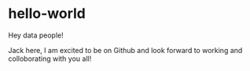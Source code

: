 # hello-world
Hey data people!

Jack here, I am excited to be on Github and look forward to working and colloborating with you all!
